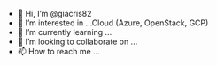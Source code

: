 - 👋 Hi, I’m @giacris82
- 👀 I’m interested in ...Cloud (Azure, OpenStack, GCP)
- 🌱 I’m currently learning ...
- 💞️ I’m looking to collaborate on ...
- 📫 How to reach me ...

<!---
giacris82/giacris82 is a ✨ special ✨ repository because its `README.md` (this file) appears on your GitHub profile.
You can click the Preview link to take a look at your changes.
--->
